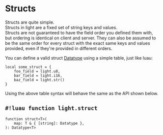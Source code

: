 # Structs

Structs are quite simple.
<br>Structs in light are a fixed set of string keys and values.
<br>Structs are not guaranteed to have the field order you defined them with, but ordering is identical on client and
server. They can also be assumed to be the same order for every struct with the exact same keys and values provided,
even if they're provided in different orders.

You can define a valid struct [Datatype](../../index.md) using a simple table, just like luau:

```luau
local some_struct = {
    foo_field = light.u8,
    bar_field = light.i16,
    baz_field = light.str()
}
```

Using the above table syntax will behave the same as the API shown below.

## `#!luau function light.struct`

```luau title='<!-- client --> <!-- server --> <!-- shared --> <!-- sync -->'
function struct<T>(
    map: T & { [string]: Datatype },
): Datatype<T>
```

